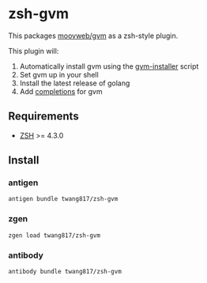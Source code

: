 # zsh-gvm

This packages [moovweb/gvm][1] as a zsh-style plugin.

This plugin will:

1. Automatically install gvm using the [gvm-installer][2] script
2. Set gvm up in your shell
3. Install the latest release of golang
4. Add [completions][3] for gvm

[1]: https://github.com/moovweb/gvm
[2]: https://github.com/moovweb/gvm/blob/master/binscripts/gvm-installer
[3]: https://github.com/yerinle/zsh-gvm/blob/master/_gvm
[4]: http://zsh.sourceforge.net/

## Requirements

* [ZSH][4] >= 4.3.0

## Install

### antigen

    antigen bundle twang817/zsh-gvm

### zgen

    zgen load twang817/zsh-gvm
    
### antibody

    antibody bundle twang817/zsh-gvm
    